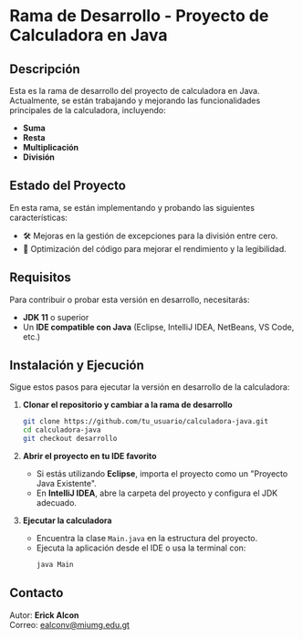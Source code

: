 # Rama de Desarrollo - Proyecto de Calculadora en Java

## Descripción
Esta es la rama de desarrollo del proyecto de calculadora en Java. Actualmente, se están trabajando y mejorando las funcionalidades principales de la calculadora, incluyendo:
- **Suma**
- **Resta**
- **Multiplicación**
- **División**

## Estado del Proyecto
En esta rama, se están implementando y probando las siguientes características:
- 🛠️ Mejoras en la gestión de excepciones para la división entre cero.
- 📌 Optimización del código para mejorar el rendimiento y la legibilidad.

## Requisitos
Para contribuir o probar esta versión en desarrollo, necesitarás:
- **JDK 11** o superior
- Un **IDE compatible con Java** (Eclipse, IntelliJ IDEA, NetBeans, VS Code, etc.)

## Instalación y Ejecución
Sigue estos pasos para ejecutar la versión en desarrollo de la calculadora:

1. **Clonar el repositorio y cambiar a la rama de desarrollo**
   ```sh
   git clone https://github.com/tu_usuario/calculadora-java.git
   cd calculadora-java
   git checkout desarrollo
   ```

2. **Abrir el proyecto en tu IDE favorito**
   - Si estás utilizando **Eclipse**, importa el proyecto como un "Proyecto Java Existente".
   - En **IntelliJ IDEA**, abre la carpeta del proyecto y configura el JDK adecuado.

3. **Ejecutar la calculadora**
   - Encuentra la clase `Main.java` en la estructura del proyecto.
   - Ejecuta la aplicación desde el IDE o usa la terminal con:
     ```sh
     java Main
     ```

## Contacto
Autor: **Erick Alcon**  
Correo: [ealconv@miumg.edu.gt](mailto:ealconv@miumg.edu.gt)